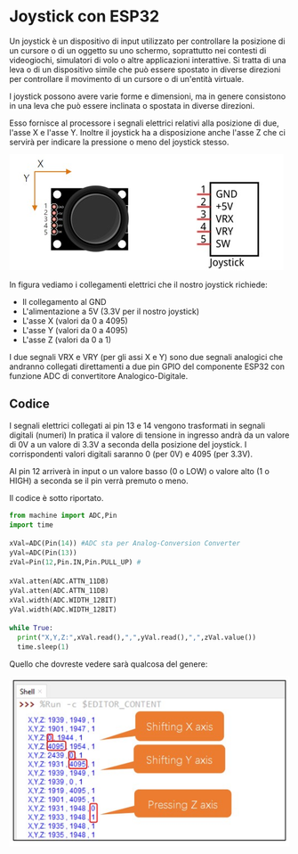 # Joystick con ESP32


Un joystick è un dispositivo di input utilizzato per controllare la 
posizione di un cursore o di un oggetto su uno schermo, 
soprattutto nei contesti di videogiochi, simulatori di volo o altre applicazioni interattive. 
Si tratta di una leva o di un dispositivo simile che può essere spostato in diverse direzioni per controllare il movimento di un cursore o di un'entità virtuale.

I joystick possono avere varie forme e dimensioni, 
ma in genere consistono in una leva che può essere inclinata o spostata 
in diverse direzioni.

Esso fornisce al processore i segnali elettrici relativi alla posizione
di due, l'asse X e l'asse Y. 
Inoltre il joystick ha a disposizione anche l'asse Z 
che ci servirà per indicare la pressione o meno del joystick stesso.

![esempio di joystick](images/joystick.jpg)

In figura vediamo  i collegamenti elettrici che il nostro joystick richiede:

- Il collegamento al GND
- L'alimentazione a 5V (3.3V per il nostro joystick)
- L'asse X (valori da 0 a 4095)
- L'asse Y (valori da 0 a 4095)
- L'asse Z (valori da 0 a 1)

I due segnali VRX e VRY (per gli assi X e Y) sono due segnali analogici che andranno 
collegati direttamenti a due pin GPIO del componente ESP32 con 
funzione ADC di convertitore Analogico-Digitale.


## Codice

I segnali elettrici collegati ai pin 13 e 14 vengono trasformati in segnali digitali (numeri)
In pratica il valore di tensione in ingresso andrà da un valore di 0V a un valore di 3.3V a seconda della posizione del 
joystick. I corrispondenti valori digitali saranno 0 (per 0V) e 4095 (per 3.3V).

Al pin 12 arriverà in input o un valore basso (0 o LOW) o valore alto (1 o HIGH) 
a seconda se il pin verrà premuto o meno.

Il codice è sotto riportato.

```python
from machine import ADC,Pin
import time

xVal=ADC(Pin(14)) #ADC sta per Analog-Conversion Converter
yVal=ADC(Pin(13))
zVal=Pin(12,Pin.IN,Pin.PULL_UP) #

xVal.atten(ADC.ATTN_11DB)
yVal.atten(ADC.ATTN_11DB)
xVal.width(ADC.WIDTH_12BIT)
yVal.width(ADC.WIDTH_12BIT)

while True:
  print("X,Y,Z:",xVal.read(),",",yVal.read(),",",zVal.value())
  time.sleep(1)

```

Quello che dovreste vedere sarà qualcosa del genere:

![shell](images/shell.jpg)
